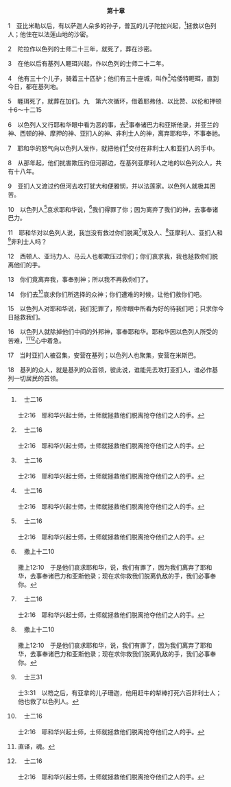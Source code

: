 <p style="text-align:center;font-weight:bold;">第十章</p>

1　亚比米勒以后，有以萨迦人朵多的孙子，普瓦的儿子陀拉兴起，[^a]拯救以色列人；他住在以法莲山地的沙密。

[^a]:　士二16<br><br>士2:16　耶和华兴起士师，士师就拯救他们脱离抢夺他们之人的手。

2　陀拉作以色列的士师二十三年，就死了，葬在沙密。

3　在他以后有基列人睚珥兴起，作以色列的士师二十二年。

4　他有三十个儿子，骑着三十匹驴；他们有三十座城，叫作[^a]哈倭特睚珥，直到今日，都在基列地。

[^a]:　申三14<br><br>申3:14　玛拿西的子孙睚珥占了亚珥歌伯全境，直到基述人和玛迦人的交界，就按自己的名，称这巴珊地为哈倭特睚珥，直到今日。）

5　睚珥死了，就葬在加们。九　第六次循环，借着耶弗他、以比赞、以伦和押顿<br>十6～十二15

6　以色列人又行耶和华眼中看为恶的事，去[^a]事奉诸巴力和亚斯他录，并亚兰的神、西顿的神、摩押的神、亚扪人的神、非利士人的神，离弃耶和华，不事奉祂。

[^a]:　士二11～12<br><br>士2:11　以色列人行耶和华眼中看为恶的事，去事奉诸巴力，<br><br>士2:12　离弃了领他们出埃及地的耶和华他们列祖的神，去随从跪拜别神，就是四围众民的一些神，惹耶和华发怒；

7　耶和华的怒气向以色列人发作，就把他们[^a]交付在非利士人和亚扪人的手中。

[^a]:　士二14<br><br>士2:14　耶和华的怒气向以色列人发作，把他们交在抢夺者手中，这些人就抢夺他们；祂又将他们交付在四围仇敌的手中，甚至他们在仇敌面前再不能站立得住。

8　从那年起，他们扰害欺压约但河那边，在基列亚摩利人之地的以色列众人，共有十八年。

9　亚扪人又渡过约但河去攻打犹大和便雅悯，并以法莲家。以色列人就极其困苦。

10　以色列人[^a]哀求耶和华说，[^b]我们得罪了你；因为离弃了我们的神，去事奉诸巴力。

[^a]:　士二18<br><br>士2:18　耶和华为他们兴起士师，就与那士师同在。那士师在世的一切日子，耶和华拯救他们脱离仇敌的手；他们因受人压迫欺凌，就哀声叹气，耶和华便怜恤他们。

[^b]:　撒上十二10<br><br>撒上12:10　于是他们哀求耶和华，说，我们有罪了，因为我们离弃了耶和华，去事奉诸巴力和亚斯他录；现在求你救我们脱离仇敌的手，我们必事奉你。

11　耶和华对以色列人说，我岂没有救过你们脱离[^a]埃及人、[^b]亚摩利人、亚扪人和[^c]非利士人吗？

[^a]:　出十四30<br><br>出14:30　当日，耶和华这样拯救以色列人脱离埃及人的手，以色列人看见埃及人的死尸都在海边。

[^b]:　民二一21～32<br><br>民21:21　以色列人差遣使者去见亚摩利人的王西宏，说，<br><br>民21:22　求你让我们从你的地经过；我们不偏入田间和葡萄园，也不喝井里的水，只走王道，直到过了你的境界。<br><br>民21:23　西宏不准以色列人从他的境界经过，就招聚他的众民出到旷野，攻击以色列人；他到了雅杂，与以色列人争战。<br><br>民21:24　以色列人用刀击杀他，得了他的地，从亚嫩河到雅博河，直到亚扪人那里；因为亚扪人的边界很坚固。<br><br>民21:25　以色列人夺取这一切的城邑，也在亚摩利人的一切城邑，就是希实本与希实本的一切乡村住下。<br><br>民21:26　这希实本是亚摩利人的王西宏的京城；西宏曾与摩押先前的王争战，从他手中夺取了他一切的地，直到亚嫩河。<br><br>民21:27　所以那些作诗歌的说，你们来到希实本；愿西宏的城被修造，得坚立。<br><br>民21:28　因为有火从希实本发出，有火焰出于西宏的城，烧尽摩押的亚珥，并吞灭亚嫩河的高处。<br><br>民21:29　摩押啊，你有祸了！基抹的民哪，你们灭亡了；基抹使自己的男子逃奔，女子被掳，交付亚摩利人的王西宏。<br><br>民21:30　我们射了他们；希实本尽皆毁灭，直到底本；我们使地荒凉，直到挪法；有火直烧到米底巴。<br><br>民21:31　这样，以色列人就在亚摩利人之地住下。<br><br>民21:32　摩西打发人去窥探雅谢，以色列人就占了雅谢的乡村，赶出那里的亚摩利人。

[^c]:　士三31<br><br>士3:31　以笏之后，有亚拿的儿子珊迦，他用赶牛的犁棒打死六百非利士人；他也救了以色列人。

12　西顿人、亚玛力人、马云人也都欺压过你们；你们哀求我，我也拯救你们脱离他们的手。

13　你们竟离弃我，事奉别神；所以我不再救你们了。

14　你们去[^a]哀求你们所选择的众神；你们遭难的时候，让他们救你们吧。

[^a]:　参王上十八27<br><br>王上18:27　到了正午，以利亚嬉笑他们，说，大声呼求吧，因为他是神；他或在默想，或走到一边，或在行路。他或在睡觉，就要醒来。

15　以色列人对耶和华说，我们犯罪了，照你眼中所看为好的待我们吧；只求你今日拯救我们。

16　以色列人就除掉他们中间的外邦神，事奉耶和华。耶和华因以色列人所受的苦难，[^1][^a]心中着急。

[^1]:直译，魂。

[^a]:　士二18；参赛六三9<br><br>士2:18　耶和华为他们兴起士师，就与那士师同在。那士师在世的一切日子，耶和华拯救他们脱离仇敌的手；他们因受人压迫欺凌，就哀声叹气，耶和华便怜恤他们。<br><br>赛63:9　他们在一切苦难中，祂也同受苦难；并且祂面前的使者拯救他们；祂在自己的爱和怜悯中救赎他们，在古时的一切日子保抱他们，怀揣他们。

17　当时亚扪人被召集，安营在基列；以色列人也聚集，安营在米斯巴。

18　基列的众人，就是基列的众首领，彼此说，谁能先去攻打亚扪人，谁必作基列一切居民的首领。
